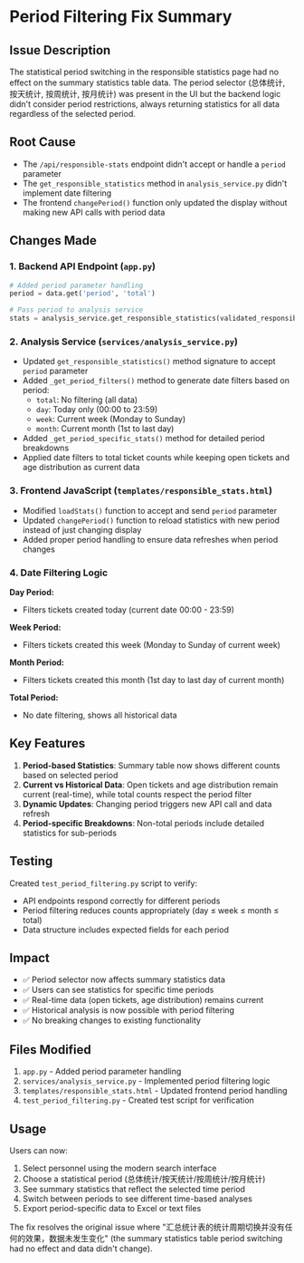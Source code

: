 # Period Filtering Fix Summary

## Issue Description
The statistical period switching in the responsible statistics page had no effect on the summary statistics table data. The period selector (总体统计, 按天统计, 按周统计, 按月统计) was present in the UI but the backend logic didn't consider period restrictions, always returning statistics for all data regardless of the selected period.

## Root Cause
- The `/api/responsible-stats` endpoint didn't accept or handle a `period` parameter
- The `get_responsible_statistics` method in `analysis_service.py` didn't implement date filtering
- The frontend `changePeriod()` function only updated the display without making new API calls with period data

## Changes Made

### 1. Backend API Endpoint (`app.py`)
```python
# Added period parameter handling
period = data.get('period', 'total')

# Pass period to analysis service
stats = analysis_service.get_responsible_statistics(validated_responsibles, period)
```

### 2. Analysis Service (`services/analysis_service.py`)
- Updated `get_responsible_statistics()` method signature to accept `period` parameter
- Added `_get_period_filters()` method to generate date filters based on period:
  - `total`: No filtering (all data)
  - `day`: Today only (00:00 to 23:59)
  - `week`: Current week (Monday to Sunday)
  - `month`: Current month (1st to last day)
- Added `_get_period_specific_stats()` method for detailed period breakdowns
- Applied date filters to total ticket counts while keeping open tickets and age distribution as current data

### 3. Frontend JavaScript (`templates/responsible_stats.html`)
- Modified `loadStats()` function to accept and send `period` parameter
- Updated `changePeriod()` function to reload statistics with new period instead of just changing display
- Added proper period handling to ensure data refreshes when period changes

### 4. Date Filtering Logic
**Day Period:**
- Filters tickets created today (current date 00:00 - 23:59)

**Week Period:**
- Filters tickets created this week (Monday to Sunday of current week)

**Month Period:**
- Filters tickets created this month (1st day to last day of current month)

**Total Period:**
- No date filtering, shows all historical data

## Key Features
1. **Period-based Statistics**: Summary table now shows different counts based on selected period
2. **Current vs Historical Data**: Open tickets and age distribution remain current (real-time), while total counts respect the period filter
3. **Dynamic Updates**: Changing period triggers new API call and data refresh
4. **Period-specific Breakdowns**: Non-total periods include detailed statistics for sub-periods

## Testing
Created `test_period_filtering.py` script to verify:
- API endpoints respond correctly for different periods
- Period filtering reduces counts appropriately (day ≤ week ≤ month ≤ total)
- Data structure includes expected fields for each period

## Impact
- ✅ Period selector now affects summary statistics data
- ✅ Users can see statistics for specific time periods
- ✅ Real-time data (open tickets, age distribution) remains current
- ✅ Historical analysis is now possible with period filtering
- ✅ No breaking changes to existing functionality

## Files Modified
1. `app.py` - Added period parameter handling
2. `services/analysis_service.py` - Implemented period filtering logic
3. `templates/responsible_stats.html` - Updated frontend period handling
4. `test_period_filtering.py` - Created test script for verification

## Usage
Users can now:
1. Select personnel using the modern search interface
2. Choose a statistical period (总体统计/按天统计/按周统计/按月统计)
3. See summary statistics that reflect the selected time period
4. Switch between periods to see different time-based analyses
5. Export period-specific data to Excel or text files

The fix resolves the original issue where "汇总统计表的统计周期切换并没有任何的效果，数据未发生变化" (the summary statistics table period switching had no effect and data didn't change).
